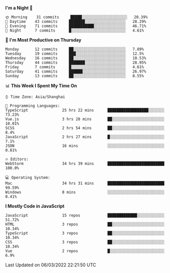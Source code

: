 <!--START_SECTION:waka-->
**I'm a Night 🦉** 

```text
🌞 Morning    31 commits     █████░░░░░░░░░░░░░░░░░░░░   20.39% 
🌆 Daytime    43 commits     ███████░░░░░░░░░░░░░░░░░░   28.29% 
🌃 Evening    71 commits     ███████████░░░░░░░░░░░░░░   46.71% 
🌙 Night      7 commits      █░░░░░░░░░░░░░░░░░░░░░░░░   4.61%

```
📅 **I'm Most Productive on Thursday** 

```text
Monday       12 commits     ██░░░░░░░░░░░░░░░░░░░░░░░   7.89% 
Tuesday      19 commits     ███░░░░░░░░░░░░░░░░░░░░░░   12.5% 
Wednesday    16 commits     ██░░░░░░░░░░░░░░░░░░░░░░░   10.53% 
Thursday     44 commits     ███████░░░░░░░░░░░░░░░░░░   28.95% 
Friday       7 commits      █░░░░░░░░░░░░░░░░░░░░░░░░   4.61% 
Saturday     41 commits     ██████░░░░░░░░░░░░░░░░░░░   26.97% 
Sunday       13 commits     ██░░░░░░░░░░░░░░░░░░░░░░░   8.55%

```


📊 **This Week I Spent My Time On** 

```text
⌚︎ Time Zone: Asia/Shanghai

💬 Programming Languages: 
TypeScript               25 hrs 22 mins      ██████████████████░░░░░░░   73.23% 
Vue.js                   3 hrs 28 mins       ██░░░░░░░░░░░░░░░░░░░░░░░   10.01% 
SCSS                     2 hrs 54 mins       ██░░░░░░░░░░░░░░░░░░░░░░░   8.4% 
JavaScript               2 hrs 27 mins       █░░░░░░░░░░░░░░░░░░░░░░░░   7.1% 
JSON                     16 mins             ░░░░░░░░░░░░░░░░░░░░░░░░░   0.81%

🔥 Editors: 
WebStorm                 34 hrs 39 mins      █████████████████████████   100.0%

💻 Operating System: 
Mac                      34 hrs 31 mins      █████████████████████████   99.59% 
Windows                  8 mins              ░░░░░░░░░░░░░░░░░░░░░░░░░   0.41%

```

**I Mostly Code in JavaScript** 

```text
JavaScript               15 repos            █████████████░░░░░░░░░░░░   51.72% 
HTML                     3 repos             ██░░░░░░░░░░░░░░░░░░░░░░░   10.34% 
TypeScript               3 repos             ██░░░░░░░░░░░░░░░░░░░░░░░   10.34% 
CSS                      3 repos             ██░░░░░░░░░░░░░░░░░░░░░░░   10.34% 
Vue                      2 repos             █░░░░░░░░░░░░░░░░░░░░░░░░   6.9%

```



 Last Updated on 06/03/2022 22:21:50 UTC
<!--END_SECTION:waka-->

<!--
**likaiqiang/likaiqiang** is a ✨ _special_ ✨ repository because its `README.md` (this file) appears on your GitHub profile.

Here are some ideas to get you started:

- 🔭 I’m currently working on ...
- 🌱 I’m currently learning ...
- 👯 I’m looking to collaborate on ...
- 🤔 I’m looking for help with ...
- 💬 Ask me about ...
- 📫 How to reach me: ...
- 😄 Pronouns: ...
- ⚡ Fun fact: ...
-->
